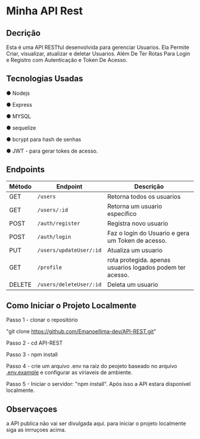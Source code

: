# Minha API Rest

## Decrição
Esta é uma API RESTful desenvolvida para gerenciar Usuarios. Ela Permite Criar, visualizar, atualizar e deletar Usuarios. Além De Ter Rotas Para Login e Registro com Autenticação e Token De Acesso.

## Tecnologias Usadas
● Nodejs

● Express

● MYSQL

● sequelize

● bcrypt para hash de senhas

● JWT - para gerar tokes de acesso.

## Endpoints

| Método | Endpoint       | Descrição                    |
|--------|----------------|---------------------------------|
| GET    | `/users`    | Retorna todos os usuarios       |
| GET    | `/users/:id`| Retorna um usuario específico   |
| POST   | `/auth/register` | Registra  novo usuario     |
| POST   | `/auth/login` | Faz o login do Usuario e gera um Token de acesso.
| PUT    | `/users/updateUser/:id`| Atualiza um usuario  |
| GET | `/profile` | rota protegida. apenas usuarios logados podem ter acesso.
| DELETE | `/users/deleteUser/:id`| Deleta um usuario    |

## Como Iniciar o Projeto Localmente
Passo 1 - clonar o repositório

"git clone https://github.com/Emanoellima-dev/API-REST.git"

Passo 2 - cd API-REST

Passo 3 - npm install

Passo 4 - crie um arquivo .env na raiz do peojeto baseado no arquivo [.env.example](https://github.com/Emanoellima-dev/API-REST/.env.example) e configurar as viriaveis de ambiente.

Passo 5 - Iniciar o servidor: "npm install".
Após isso a API estara disponivel localmente.

## Observaçoes
a API publica não vai ser divulgada aqui. para iniciar o projeto localmente siga as inrruçoes acima.
